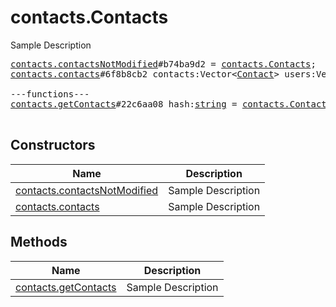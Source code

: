 # contacts.Contacts

Sample Description

<pre>
<a href="../constructor/contacts.contactsNotModified">contacts.contactsNotModified</a>#b74ba9d2 = <a href="../type/contacts.Contacts.md">contacts.Contacts</a>;
<a href="../constructor/contacts.contacts">contacts.contacts</a>#6f8b8cb2 contacts:Vector&lt;<a href="../type/Contact.md">Contact</a>&gt; users:Vector&lt;<a href="../type/User.md">User</a>&gt; = <a href="../type/contacts.Contacts.md">contacts.Contacts</a>;

---functions---
<a href="../method/contacts.getContacts">contacts.getContacts</a>#22c6aa08 hash:<a href="../type/string.md">string</a> = <a href="../type/contacts.Contacts.md">contacts.Contacts</a>;

</pre>

## Constructors

| Name | Description |
|------|-------------|
| [contacts.contactsNotModified](../constructor/contacts.contactsNotModified.md) | Sample Description |
| [contacts.contacts](../constructor/contacts.contacts.md) | Sample Description |

## Methods

| Name | Description |
|------|-------------|
| [contacts.getContacts](../method/contacts.getContacts.md) | Sample Description |
